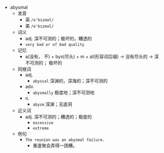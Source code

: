 - abysmal
  - 发音
    - 英 `/ə'bɪzməl/`
    - 美 `/ə'bɪzməl/`
  - 词义
    - adj. 深不可测的；极坏的，糟透的
    - `very bad or of bad quality`
  - 记忆
    - a(没有， 不) + bys(尽头) + m + al(形容词后缀) → 没有尽头的 → 深不可测的； 极坏的
  - 同根词
    - adj.
      - `abyssal` 深渊的，深海的；深不可测的
    - adv.
      - `abysmally` 极度地；深不可测地
    - n.
      - `abysm` 深渊；无底洞
  - 近义词
    - adj. 深不可测的；糟透的；极度的
      - `excessive`
      - `extreme`
  - 例句
    - `The reunion was an abysmal failure.`
      - 重逢聚会弄得一团糟。

